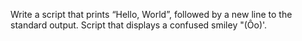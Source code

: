 Write a script that prints “Hello, World”, followed by a new line to the standard output. Script that displays a confused smiley "(Ôo)'.
